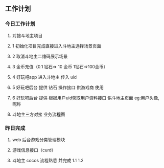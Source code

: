 ## 工作计划

### 今日工作计划

1. 对接斗地主项目

1. 1 初始化项目完成直接进入斗地主选择场景页面

1. 2 取消斗地主二维码展示场景

1. 3 金币充值（0.1 钻石=> 10 金币 1钻石=>100金币）

1. 4 好玩吧app 进入斗地主 传入 uid 

1. 5 好玩吧后台 提供 钻石 操作接口 供游戏商 使用

1. 6 好玩吧后台 提供 根据用户uid获取用户资料接口 供斗地主页面 eg:用户头像,昵称

2. 斗地主三方对接 业务流程图

### 昨日完成

1. web 后台游戏分类管理模块

2. 游戏信息接口（curd）

3. 斗地主 cocos 流程熟悉 并完成 1.1 1.2
